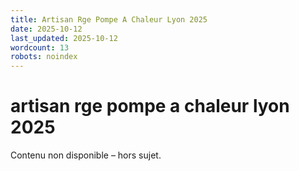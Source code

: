 ```yaml
---
title: Artisan Rge Pompe A Chaleur Lyon 2025
date: 2025-10-12
last_updated: 2025-10-12
wordcount: 13
robots: noindex
---
```


# artisan rge pompe a chaleur lyon 2025

Contenu non disponible – hors sujet.